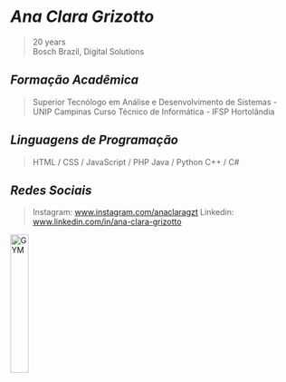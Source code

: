 

# _Ana Clara Grizotto_
>20 years <br>
>Bosch Brazil, Digital Solutions

## _Formação Acadêmica_
> Superior Tecnólogo em Análise e Desenvolvimento de Sistemas - UNIP Campinas
> Curso Técnico de Informática - IFSP Hortolândia

## _Linguagens de Programação_
> HTML / CSS / JavaScript / PHP
> Java / Python
> C++ / C#

## _Redes Sociais_

>Instagram: www.instagram.com/anaclaragzt
>Linkedin: www.linkedin.com/in/ana-clara-grizotto

<div align="left">
<img src="https://media4.giphy.com/media/v1.Y2lkPTc5MGI3NjExeGU0dTBpMXNxZ2RnMXZ0aTg5cGNhNWgwdXM1eHRhMG5iMmlpNjhsOCZlcD12MV9pbnRlcm5hbF9naWZfYnlfaWQmY3Q9cw/4eWOGe4WKSWeh6vmQ2/giphy.gif" alt="GYM" width="25%"/>

</div>
